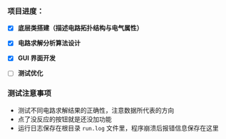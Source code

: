 ### 项目进度：

- [x] **底层类搭建（描述电路拓扑结构与电气属性）**

- [x] **电路求解分析算法设计**

- [x] **GUI 界面开发**

- [ ] **测试优化**



### 测试注意事项

- 测试不同电路求解结果的正确性，注意数据所代表的方向
- 点了没反应的按钮就是还没加功能
- 运行日志保存在根目录 `run.log` 文件里，程序崩溃后报错信息保存在这里

